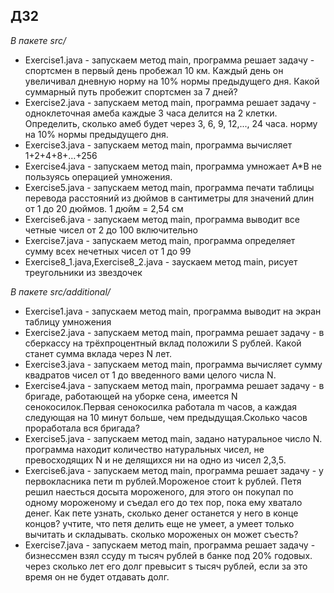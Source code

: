 ## ДЗ2
_В пакете src/_
- Exercise1.java - запускаем метод main, программа решает задачу - спортсмен в первый день пробежал 10 км. Каждый день он увеличивал дневную норму на 10% нормы предыдущего дня. Какой суммарный путь пробежит спортсмен за 7 дней?
- Exercise2.java - запускаем метод main, программа решает задачу - одноклеточная амеба каждые 3 часа делится на 2 клетки. Определить, сколько амеб будет через 3, 6, 9, 12,..., 24 часа. норму на 10% нормы предыдущего дня.
- Exercise3.java - запускаем метод main, программа вычисляет 1+2+4+8+…+256
- Exercise4.java - запускаем метод main, программа умножает A*B не пользуясь операцией умножения.
- Exercise5.java - запускаем метод main, программа печати таблицы перевода расстояний из дюймов в сантиметры для значений длин от 1 до 20 дюймов. 1 дюйм = 2,54 см
- Exercise6.java - запускаем метод main, программа выводит все четные чисел от 2 до 100 включительно
- Exercise7.java - запускаем метод main, программа определяет сумму всех нечетных чисел от 1 до 99
- Exercise8_1.java,Exercise8_2.java - заускаем метод main, рисует треугольники из звездочек

_В пакете src/additional/_
- Exercise1.java - запускаем метод main, программа выводит на экран таблицу умножения
- Exercise2.java - запускаем метод main, программа решает задачу - в сберкассу на трёхпроцентный вклад положили S рублей. Какой станет сумма вклада через N лет.
- Exercise3.java - запускаем метод main, программа вычисляет сумму квадратов чисел от 1 до введенного вами целого числа N.
- Exercise4.java - запускаем метод main, программа решает задачу - в бригаде, работающей на уборке сена, имеется N сенокосилок.Первая сенокосилка работала m часов, а каждая следующая на 10 минут больше, чем предыдущая.Сколько часов проработала вся бригада?
- Exercise5.java - запускаем метод main, задано натуральное число N. программа находит количество натуральных чисел, не превосходящих N и не делящихся ни на одно из чисел 2,3,5.
- Exercise6.java - запускаем метод main, программа решает задачу - у первокласника пети m рублей.Мороженое стоит k рублей. Петя решил наесться досыта мороженого, для этого он покупал по одному мороженому и съедал его до тех пор, пока ему хватало денег. Как пете узнать, сколько денег останется у него в конце концов? учтите, что петя делить еще не умеет, а умеет только вычитать и складывать. сколько мороженых он может съесть?
- Exercise7.java - запускаем метод main, программа решает задачу - бизнессмен взял ссуду m тысяч рублей в банке под 20% годовых. через сколько лет его долг превысит s тысяч рублей, если за это время он не будет отдавать долг.
